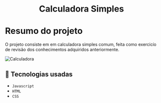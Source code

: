 <h1 align="center"> Calculadora Simples </h1>

# Resumo do projeto
O projeto consiste em em calculadora simples comum, feita como exercicío de revisão dos conhecimentos adquiridos anteriormente.

![  Calculadora](https://github.com/user-attachments/assets/a7d903bb-19f7-4c07-8faf-ced0a2c4ecc6)


## 📌​ Tecnologias usadas

- `Javascript`
- `HTML`
- `CSS`
